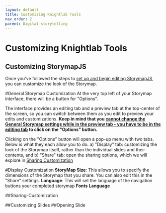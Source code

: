```yaml
---
layout: default
title: Customizing Knightlab Tools
nav_order: 2
parent: Digital storytelling
---
```


# Customizing Knightlab Tools
## Customizing StorymapJS
Once you've followed the steps to <a href="https://ubc-library-rc.github.io/digital-exhibits-survey/content/digital-storytelling-tools.html#storymapsjs">set up and begin editing StorymapJS</a>, you can customize the look of the Storymap.

#General Storymap Customization
At the very top left of your Storymap interface, there will be a button for "Options". 

<aside class="note">
The interface provides an editing tab and a preview tab at the top-center of the screen, so you can switch between them as you edit to preview your edits and customizations. <strong>Keep in mind that you <u>cannot change the General Storymap settings while in the preview tab - you have to be in the editing tab</u> to click on the "Options" button.</strong>
</aside>

Clicking on the "Options" button will open a pop-up menu with two tabs. Below is what they each allow you to do.
a) "Display" tab: customizing the look of the Storymap itself, rather than the individual slides and their contents, and
b) "Share" tab: open the sharing options, which we will explore in [Sharing Customization](###Sharing-Customization)

#Display Customization
<strong>StoryMap Size</strong>: This allows you to specify the dimensions of the Storymap that you share. You can also edit this in the "Share" settings.
<strong>Language</strong>: This will set the language of the navigation buttons your completed storymap 
<strong>Fonts</strong>
<strong>Language</strong>

##Sharing-Customization

##Customizing Slides
##Opening Slide


